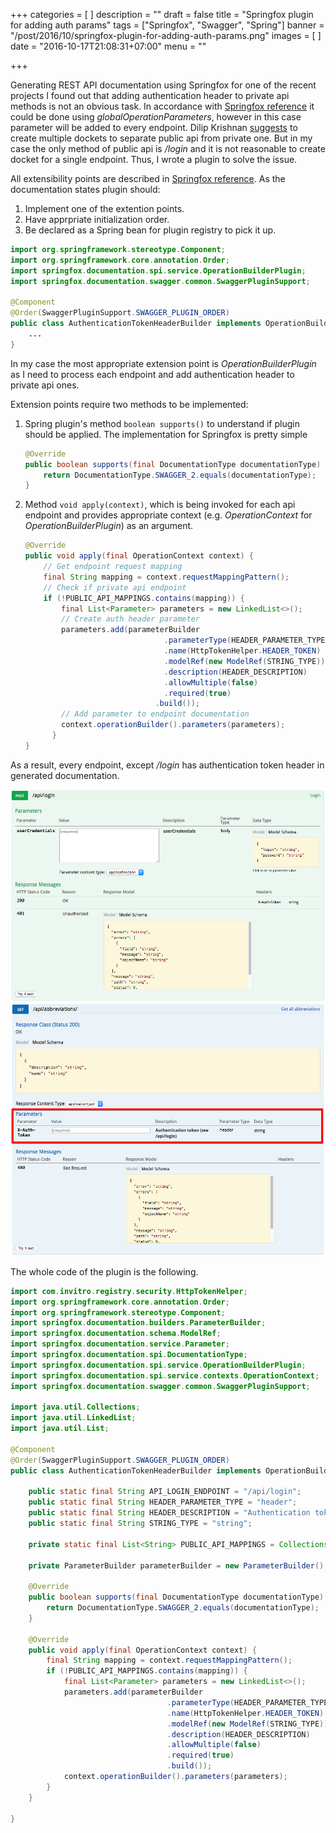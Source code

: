 +++
categories = [
]
description = ""
draft = false
title = "Springfox plugin for adding auth params"
tags = ["Springfox", "Swagger", "Spring"]
banner = "/post/2016/10/springfox-plugin-for-adding-auth-params.png"
images = [
]
date = "2016-10-17T21:08:31+07:00"
menu = ""

+++

Generating REST API documentation using Springfox for one of the recent projects I found out that adding authentication header to private api methods is not an obvious task. In accordance with [Springfox reference](http://springfox.github.io/springfox/docs/current/) it could be done using *globalOperationParameters*, however in this case parameter will be added to every endpoint. Dilip Krishnan [suggests](http://stackoverflow.com/questions/36475452/reuse-complex-spring-fox-swagger-annotation) to create multiple dockets to separate public api from private one. But in my case the only method of public api is */login* and it is not reasonable to create docket for a single endpoint. Thus, I wrote a plugin to solve the issue. 
<!--more-->
All extensibility points are described in [Springfox reference](http://springfox.github.io/springfox/docs/current/#plugins). As the documentation states plugin should:

1. Implement one of the extention points.
2. Have apprpriate initialization order.
3. Be declared as a Spring bean for plugin registry to pick it up.
 
```java
import org.springframework.stereotype.Component;
import org.springframework.core.annotation.Order;
import springfox.documentation.spi.service.OperationBuilderPlugin;
import springfox.documentation.swagger.common.SwaggerPluginSupport;

@Component
@Order(SwaggerPluginSupport.SWAGGER_PLUGIN_ORDER)
public class AuthenticationTokenHeaderBuilder implements OperationBuilderPlugin {
    ...
}
```

In my case the most appropriate extension point is *OperationBuilderPlugin* as I need to process each endpoint and add authentication header to private api ones. 

Extension points require two methods to be implemented:

1. Spring plugin's method ```boolean supports()``` to understand if plugin should be applied. The implementation for Springfox is pretty simple

    ```java
    @Override
    public boolean supports(final DocumentationType documentationType) {
        return DocumentationType.SWAGGER_2.equals(documentationType);
    }
    ```
2. Method ```void apply(context)```, which is being invoked for each api endpoint and provides appropriate context (e.g. *OperationContext* for *OperationBuilderPlugin*) as an argument. 

    ```java
    @Override
    public void apply(final OperationContext context) {
        // Get endpoint request mapping
        final String mapping = context.requestMappingPattern();      
        // Check if private api endpoint    
        if (!PUBLIC_API_MAPPINGS.contains(mapping)) {                    
            final List<Parameter> parameters = new LinkedList<>();
            // Create auth header parameter
            parameters.add(parameterBuilder
                                   .parameterType(HEADER_PARAMETER_TYPE)
                                   .name(HttpTokenHelper.HEADER_TOKEN)
                                   .modelRef(new ModelRef(STRING_TYPE))
                                   .description(HEADER_DESCRIPTION)
                                   .allowMultiple(false)
                                   .required(true)
                                 .build());
            // Add parameter to endpoint documentation 
            context.operationBuilder().parameters(parameters);           
          }
    } 
    ```
    
As a result, every endpoint, except */login* has authentication token header in generated documentation.

![Image](/post/2016/10/springfox-plugin-for-adding-auth-params-1.png)
![Image](/post/2016/10/springfox-plugin-for-adding-auth-params-2.png)

The whole code of the plugin is the following.

```java
import com.invitro.registry.security.HttpTokenHelper;
import org.springframework.core.annotation.Order;
import org.springframework.stereotype.Component;
import springfox.documentation.builders.ParameterBuilder;
import springfox.documentation.schema.ModelRef;
import springfox.documentation.service.Parameter;
import springfox.documentation.spi.DocumentationType;
import springfox.documentation.spi.service.OperationBuilderPlugin;
import springfox.documentation.spi.service.contexts.OperationContext;
import springfox.documentation.swagger.common.SwaggerPluginSupport;

import java.util.Collections;
import java.util.LinkedList;
import java.util.List;

@Component
@Order(SwaggerPluginSupport.SWAGGER_PLUGIN_ORDER)
public class AuthenticationTokenHeaderBuilder implements OperationBuilderPlugin {

    public static final String API_LOGIN_ENDPOINT = "/api/login";
    public static final String HEADER_PARAMETER_TYPE = "header";
    public static final String HEADER_DESCRIPTION = "Authentication token (see " + API_LOGIN_ENDPOINT + ")";
    public static final String STRING_TYPE = "string";

    private static final List<String> PUBLIC_API_MAPPINGS = Collections.singletonList(API_LOGIN_ENDPOINT);

    private ParameterBuilder parameterBuilder = new ParameterBuilder();

    @Override
    public boolean supports(final DocumentationType documentationType) {
        return DocumentationType.SWAGGER_2.equals(documentationType);
    }

    @Override
    public void apply(final OperationContext context) {
        final String mapping = context.requestMappingPattern();
        if (!PUBLIC_API_MAPPINGS.contains(mapping)) {
            final List<Parameter> parameters = new LinkedList<>();
            parameters.add(parameterBuilder
                                   .parameterType(HEADER_PARAMETER_TYPE)
                                   .name(HttpTokenHelper.HEADER_TOKEN)
                                   .modelRef(new ModelRef(STRING_TYPE))
                                   .description(HEADER_DESCRIPTION)
                                   .allowMultiple(false)
                                   .required(true)
                                   .build());
            context.operationBuilder().parameters(parameters);
        }
    }

}
```